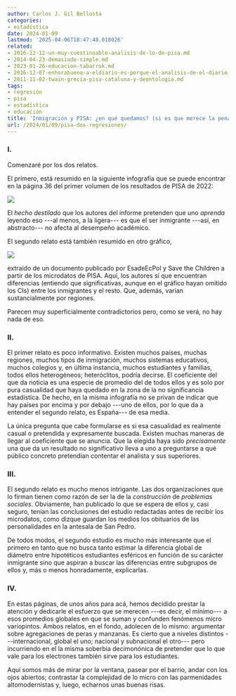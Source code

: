 ```yaml
---
author: Carlos J. Gil Bellosta
categories:
- estadística
date: 2024-01-09
lastmod: '2025-04-06T18:47:48.018026'
related:
- 2016-12-12-un-muy-cuestinoable-analisis-de-lo-de-pisa.md
- 2014-04-23-demasiado-simple.md
- 2023-01-26-educacion-tabarrok.md
- 2016-12-07-enhorabuena-a-eldiario-es-porque-el-analisis-de-el-diario-es-de-los-resultados-de-pisa-esta-perfectamente-alineado-con-la-linea-editorial-de-eldiario-es.md
- 2011-11-02-twain-grecia-pisa-cataluna-y-deontologia.md
tags:
- regresión
- pisa
- estadística
- educación
title: 'Inmigración y PISA: ¿en qué quedamos? (si es que merece la pena)'
url: /2024/01/09/pisa-dos-regresiones/
---
```


### I.

Comenzaré por los dos relatos.

El primero, está resumido en la siguiente infografía que se puede encontrar en la página 36 del primer volumen de los resultados de PISA de 2022:

![](/wp-uploads/2024/pisa_2022_02.png#center)

El _hecho destilado_ que los autores del informe pretenden que uno _aprenda_ leyendo eso ---al menos, a la ligera--- es que el ser inmigrante ---así, en abstracto--- no afecta al desempeño académico.

El segundo relato está también resumido en otro gráfico,

![](/wp-uploads/2024/pisa_2022_01.png#center)

extraído de un documento publicado por EsadeEcPol y Save the Children a partir de los microdatos de PISA. Aquí, los autores sí que encuentran diferencias (entiendo que significativas, aunque en el gráfico hayan omitido los CIs) entre los inmigrantes y el resto. Que, además, varían sustancialmente por regiones.

Parecen muy superficialmente contradictorios pero, como se verá, no hay nada de eso.

### II.

El primer relato es poco informativo. Existen muchos países, muchas regiones, muchos tipos de inmigración, muchos sistemas educativos, muchos colegios y, en última instancia, muchos estudiantes y familias, todos ellos heterogéneos; heteróclitos, podría decirse. El coeficiente del que da noticia es una especie de promedio del de todos ellos y es solo por pura casualidad que haya quedado en la zona de la no significancia estadística. De hecho, en la misma infografía no se privan de indicar que hay países por encima y por debajo ---uno de ellos, por lo que da a entender el segundo relato, es España--- de esa media.

La única pregunta que cabe formularse es si esa casualidad es realmente casual o pretendida y expresamente buscada. Existen muchas maneras de llegar al coeficiente que se anuncia. Que la elegida haya sido _precisamente_ una que da un resultado no significativo lleva a uno a preguntarse a qué público concreto pretendían contentar el analista y sus superiores.

### III.

El segundo relato es mucho menos intrigante. Las dos organizaciones que lo firman tienen como razón de ser la de la _construcción_ de _problemas sociales_. Obviamente, han publicado lo que se espera de ellos y, casi seguro, tenían las conclusiones del estudio redactadas antes de recibir los microdatos, como dizque guardan los medios los obituarios de las personalidades en la antesala de San Pedro.

De todos modos, el segundo estudio es mucho más interesante que el primero en tanto que no busca tanto estimar la diferencia global de diámetro entre hipotéticos estudiantes esféricos en función de su carácter inmigrante sino que aspiran a buscar las diferencias entre subgrupos de ellos y, más o menos honradamente, explicarlas.

### IV.

En estas páginas, de unos años para acá, hemos decidido prestar la atención y dedicarle el esfuerzo que se merecen ---es decir, el mínimo--- a esos promedios globales en que se suman y confunden fenómenos micro variopintos. Ambos relatos, en el fondo, adolecen de lo mismo: argumentar sobre agregaciones de peras y manzanas. Es cierto que a niveles distintos ---internacional, global el uno; nacional y subnacional el otro--- pero incurriendo en el la misma soberbia decimonónica de pretender que lo que vale para los electrones también sirve para los estudiantes.

Aquí somos más de mirar por la ventana, pasear por el barrio, andar con los ojos abiertos; contrastar la complejidad de lo micro con las parmenidades altomodernistas y, luego, echarnos unas buenas risas.